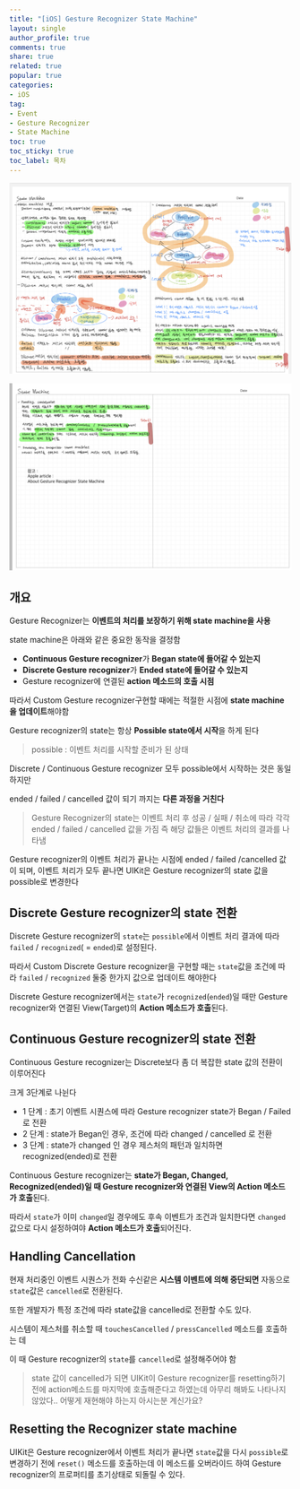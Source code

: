 ```yaml
---
title: "[iOS] Gesture Recognizer State Machine"
layout: single
author_profile: true
comments: true
share: true
related: true
popular: true
categories:
- iOS
tag:
- Event
- Gesture Recognizer
- State Machine
toc: true
toc_sticky: true
toc_label: 목차
---
```


![](/assets/images/Posts/iOS/2022-01-18-Recognizer/recognizer2.jpeg)

![](/assets/images/Posts/iOS/2022-01-18-Recognizer/recognizer3.jpeg)

## 개요

Gesture Recognizer는 **이벤트의 처리를 보장하기 위해 state machine을 사용**

state machine은 아래와 같은 중요한 동작을 결정함

- **Continuous Gesture recognizer**가 **Began state에 들어갈 수 있는지**
- **Discrete Gesture recognizer**가 **Ended state에 들어갈 수 있는지**
- Gesture recognizer에 연결된 **action 메소드의 호출 시점**

따라서 Custom Gesture recognizer구현할 때에는 적절한 시점에 **state machine을 업데이트**해야함

Gesture recognizer의 state는 항상 **Possible state에서 시작**을 하게 된다

> possible : 이벤트 처리를 시작할 준비가 된 상태
> 

Discrete / Continuous Gesture recognizer 모두 possible에서 시작하는 것은 동일하지만

ended / failed / cancelled 값이 되기 까지는 **다른 과정을 거친다**

> Gesture Recognizer의 state는 이벤트 처리 후 성공 / 실패 / 취소에 따라 각각 ended / failed / cancelled 값을 가짐 즉 해당 값들은 이벤트 처리의 결과를 나타냄
> 

Gesture recognizer의 이벤트 처리가 끝나는 시점에 ended / failed /cancelled 값이 되며, 이벤트 처리가 모두 끝나면 UIKit은 Gesture recognizer의 state 값을 possible로 변경한다

## Discrete Gesture recognizer의 state 전환

Discrete Gesture recognizer의 `state`는 `possible`에서 이벤트 처리 결과에 따라 `failed` / `recognized`( = `ended`)로 설정된다.

따라서 Custom Discrete Gesture recognizer을 구현할 때는 `state`값을 조건에 따라 `failed` / `recognized` 둘중 한가지 값으로 업데이트 해야한다

Discrete Gesture recognizer에서는 `state`가 `recognized`(`ended`)일 때만 Gesture recognizer와 연결된 View(Target)의 **Action 메소드가 호출**된다.

## Continuous Gesture recognizer의 state 전환

Continuous Gesture recognizer는 Discrete보다 좀 더 복잡한 state 값의 전환이 이루어진다

크게 3단계로 나뉜다

- 1 단계 : 초기 이벤트 시퀀스에 따라 Gesture recognizer state가 Began / Failed로 전환
- 2 단계 : state가 Began인 경우, 조건에 따라 changed / cancelled 로 전환
- 3 단계 : state가 changed 인 경우 제스처의 패턴과 일치하면 recognized(ended)로 전환

Continuous Gesture recognizer는 **state가 Began, Changed, Recognized(ended)일 때 Gesture recognizer와 연결된 View의 Action 메소드가 호출**된다.

따라서 `state`가 이미 `changed`일 경우에도 후속 이벤트가 조건과 일치한다면 `changed` 값으로 다시 설정하여야 **Action 메소드가 호출**되어진다.

## Handling Cancellation

현재 처리중인 이벤트 시퀀스가 전화 수신같은 **시스템 이벤트에 의해 중단되면** 자동으로 `state`값은 `cancelled`로 전환된다.

또한 개발자가 특정 조건에 따라 state값을 cancelled로 전환할 수도 있다.

시스템이 제스처를 취소할 때 `touchesCancelled` / `pressCancelled` 메소드를 호출하는 데

이 때 Gesture recognizer의 `state`를 `cancelled`로 설정해주어야 함

> state 값이 cancelled가 되면 UIKit이 Gesture recognizer를 resetting하기 전에 action메소드를 마지막에 호출해준다고 하였는데 아무리 해봐도 나타나지 않았다.. 어떻게 재현해야 하는지 아시는분 계신가요?
> 

## Resetting the Recognizer state machine

UIKit은 Gesture recognizer에서 이벤트 처리가 끝나면 `state`값을 다시 `possible`로 변경하기 전에 `reset()` 메소드를 호출하는데 이 메소드를 오버라이드 하여 Gesture recognizer의 프로퍼티를 초기상태로 되돌릴 수 있다.
